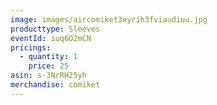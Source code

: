 ```yaml
---
image: images/aircomiket3eyrih3fviaudiuu.jpg
producttype: Sleeves
eventId: iuq6O2mCN
pricings:
  - quantity: 1
    price: 25
asin: s-3NrRH25yh
merchandise: comiket
---
```

